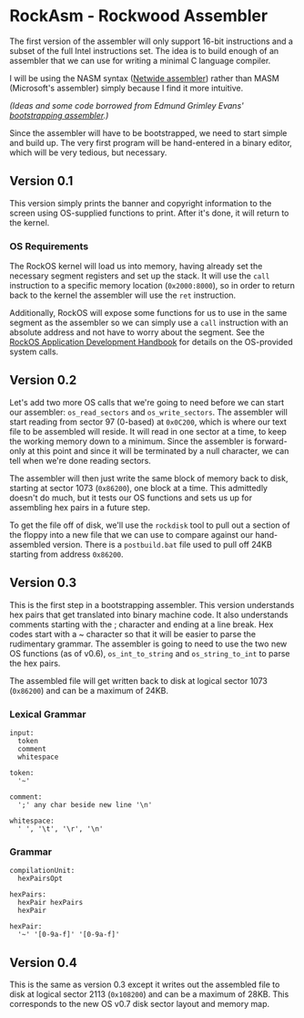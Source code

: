 # RockAsm - Rockwood Assembler

The first version of the assembler will only support 16-bit instructions and a
subset of the full Intel instructions set. The idea is to build enough of an
assembler that we can use for writing a minimal C language compiler.

I will be using the NASM syntax ([Netwide assembler](http://www.nasm.us/))
rather than MASM (Microsoft's assembler) simply because I find it more
intuitive.

_(Ideas and some code borrowed from Edmund Grimley Evans'
[bootstrapping assembler](http://www.rano.org/bcompiler.html).)_

Since the assembler will have to be bootstrapped, we need to start simple and
build up. The very first program will be hand-entered in a binary editor, which
will be very tedious, but necessary.

## Version 0.1

This version simply prints the banner and copyright information to the screen
using OS-supplied functions to print. After it's done, it will return to the
kernel.

### OS Requirements

The RockOS kernel will load us into memory, having already set the necessary
segment registers and set up the stack. It will use the `call` instruction to a
specific memory location (`0x2000:8000`), so in order to return back to the
kernel the assembler will use the `ret` instruction.

Additionally, RockOS will expose some functions for us to use in the same
segment as the assembler so we can simply use a `call` instruction with an
absolute address and not have to worry about the segment. See the
[RockOS Application Development Handbook](rockos-app-dev-asm.md) for details on
the OS-provided system calls.

## Version 0.2

Let's add two more OS calls that we're going to need before we can start our
assembler: `os_read_sectors` and `os_write_sectors`. The assembler will start
reading from sector 97 (0-based) at `0x0C200`, which is where our text file to
be assembled will reside. It will read in one sector at a time, to keep the
working memory down to a minimum. Since the assembler is forward-only at this
point and since it will be terminated by a null character, we can tell when
we're done reading sectors.

The assembler will then just write the same block of memory back to disk,
starting at sector 1073 (`0x86200`), one block at a time. This admittedly
doesn't do much, but it tests our OS functions and sets us up for assembling hex
pairs in a future step.

To get the file off of disk, we'll use the `rockdisk` tool to pull out a section
of the floppy into a new file that we can use to compare against our
hand-assembled version. There is a `postbuild.bat` file used to pull off 24KB
starting from address `0x86200`.

## Version 0.3

This is the first step in a bootstrapping assembler. This version understands
hex pairs that get translated into binary machine code. It also understands
comments starting with the ; character and ending at a line break. Hex codes
start with a ~ character so that it will be easier to parse the rudimentary
grammar. The assembler is going to need to use the two new OS functions (as of
v0.6), `os_int_to_string` and `os_string_to_int` to parse the hex pairs.

The assembled file will get written back to disk at logical sector 1073
(`0x86200`) and can be a maximum of 24KB.

### Lexical Grammar

```text
input:
  token
  comment
  whitespace

token:
  '~'

comment:
  ';' any char beside new line '\n'

whitespace:
  ' ', '\t', '\r', '\n'
```

### Grammar

```text
compilationUnit:
  hexPairsOpt

hexPairs:
  hexPair hexPairs
  hexPair

hexPair:
  '~' '[0-9a-f]' '[0-9a-f]'
```

## Version 0.4

This is the same as version 0.3 except it writes out the assembled file to disk
at logical sector 2113 (`0x108200`) and can be a maximum of 28KB. This
corresponds to the new OS v0.7 disk sector layout and memory map.
